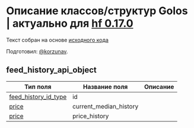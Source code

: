 # Описание классов/структур Golos | актуально для [hf 0.17.0](https://github.com/GolosChain/golos/releases/tag/v0.17.0)
Текст собран на основе [исходного кода](https://github.com/GolosChain/golos/tree/master/plugins/database_api/include/golos/plugins/database_api/api_objects/feed_history_api_object.hpp)

Подготовил: [@korzunav](https://golos.io/@korzunav).

## feed_history_api_object


|Тип поля|Название поля|Описание|
|--------|-------------|--------|
|[feed_history_id_type](feed_history_id_type.md)|id||
|[price](price.md)|current_median_history||
|[price](price.md)|price_history||

